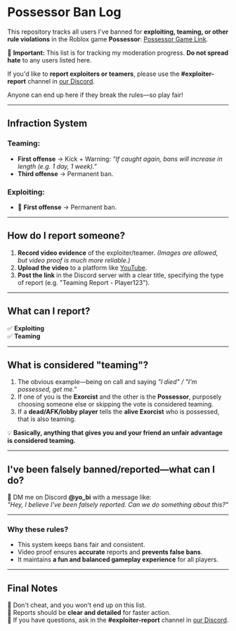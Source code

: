 # **Possessor Ban Log**  

This repository tracks all users I've banned for **exploiting, teaming, or other rule violations** in the Roblox game **Possessor**: [Possessor Game Link](https://www.roblox.com/games/14841485778/CODES-Possessor).  

🚨 **Important:** This list is for tracking my moderation progress. **Do not spread hate** to any users listed here.  

If you'd like to **report exploiters or teamers**, please use the **#exploiter-report** channel in [our Discord](https://discord.gg/possessor).  

Anyone can end up here if they break the rules—so play fair!  

---

## **Infraction System**  

### **Teaming:**  
- **First offense** → Kick + Warning: *"If caught again, bans will increase in length (e.g. 1 day, 1 week)."*  
- **Third offense** → Permanent ban.  

### **Exploiting:**  
- 🚨 **First offense** → Permanent ban.  

---

## **How do I report someone?**  
1. **Record video evidence** of the exploiter/teamer. *(Images are allowed, but video proof is much more reliable.)*  
2. **Upload the video** to a platform like [YouTube](https://www.youtube.com).  
3. **Post the link** in the Discord server with a clear title, specifying the type of report (e.g. "Teaming Report - Player123").  

---

## **What can I report?**  
✅ **Exploiting**  
✅ **Teaming**  

---

## **What is considered "teaming"?**  
1. The obvious example—being on call and saying *"I died" / "I'm possessed, get me."*  
2. If one of you is the **Exorcist** and the other is the **Possessor**, purposely choosing someone else or skipping the vote is considered teaming.  
3. If a **dead/AFK/lobby player** tells the **alive Exorcist** who is possessed, that is also teaming.  

💡 **Basically, anything that gives you and your friend an unfair advantage is considered teaming.**  

---

## **I've been falsely banned/reported—what can I do?**  
📩 DM me on Discord **@yo_bi** with a message like:  
*"Hey, I believe I've been falsely reported. Can we do something about this?"*  

---

### **Why these rules?**  
- This system keeps bans fair and consistent.  
- Video proof ensures **accurate** reports and **prevents false bans**.  
- It maintains **a fun and balanced gameplay experience** for all players.  

---

## **Final Notes**  
🔹 Don't cheat, and you won't end up on this list.  
🔹 Reports should be **clear and detailed** for faster action.  
🔹 If you have questions, ask in the **#exploiter-report** channel in [our Discord](https://discord.gg/possessor).  
